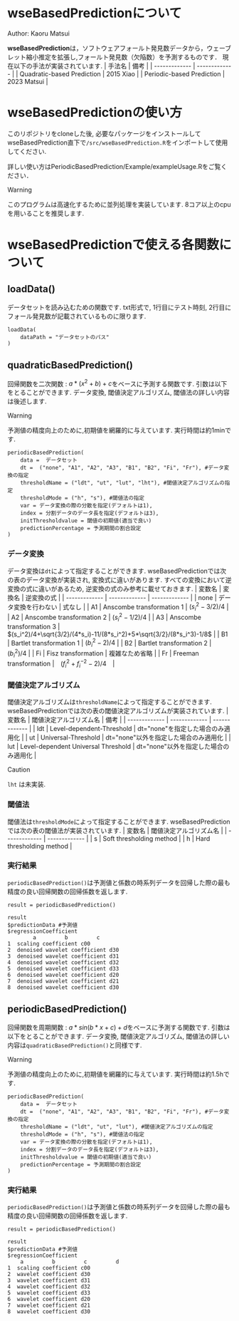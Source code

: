 # wseBasedPredictionについて

Author: Kaoru Matsui

**wseBasedPrediction**は，ソフトウェアフォールト発見数データから，ウェーブレット縮小推定を拡張し,フォールト発見数（欠陥数）を予測するものです．
現在以下の手法が実装されています.
| 手法名 | 備考 |
| ------------- | ------------- |
| Quadratic-based Prediction  | 2015 Xiao  |
| Periodic-based Prediction  | 2023 Matsui  |

# wseBasedPredictionの使い方
このリポジトリをcloneした後, 必要なパッケージをインストールしてwseBasedPrediction直下で`/src/wseBasedPrediction.R`をインポートして使用してください.

詳しい使い方はPeriodicBasedPrediction/Example/exampleUsage.Rをご覧ください．

>[!WARNING]
>このプログラムは高速化するために並列処理を実装しています. 8コア以上のcpuを用いることを推奨します.

# wseBasedPredictionで使える各関数について
## loadData()
データセットを読み込むための関数です. txt形式で, 1行目にテスト時刻, 2行目にフォール発見数が記載されているものに限ります.
```
loadData(
    dataPath = "データセットのパス"
)
```
## quadraticBasedPrediction()
回帰関数を二次関数 : $`a*(x^2+b)+c`$をベースに予測する関数です. 引数は以下をとることができます. データ変換, 閾値決定アルゴリズム, 閾値法の詳しい内容は後述します.
>[!WARNING]
>予測値の精度向上のために,初期値を網羅的に与えています. 実行時間は約1minです.
```
periodicBasedPrediction(
    data =  データセット
    dt =  ("none", "A1", "A2", "A3", "B1", "B2", "Fi", "Fr"), #データ変換の指定
    thresholdName = ("ldt", "ut", "lut", "lht"), #閾値決定アルゴリズムの指定
    thresholdMode = ("h", "s"), #閾値法の指定
    var = データ変換の際の分散を指定(デフォルトは1),
    index = 分割データのデータ長を指定(デフォルトは3),
    initThresholdvalue = 閾値の初期値(適当で良い)
    predictionPercentage = 予測期間の割合設定
)
```
### データ変換
データ変換は`dt`によって指定することができます. wseBasedPredictionでは次の表のデータ変換が実装され, 変換式に違いがあります. すべての変換において逆変換の式に違いがあるため, 逆変換の式のみ参考に載せておきます.
| 変数名 | 変換名 | 逆変換の式 |
| ------------- | ------------- | ------------- |
| none  | データ変換を行わない  | 式なし |
| A1  | Anscombe transformation 1  | $`(s_i^2-3/2)/4`$  |
| A2  | Anscombe transformation 2  | $`(s_i^2-1/2)/4`$  |
| A3  | Anscombe transformation 3  | $`(s_i^2)/4+\sqrt{3/2}/(4*s_i)-11/(8*s_i^2)+5*\sqrt{3/2}/(8*s_i^3)-1/8`$  |
| B1  | Bartlet transformation 1  | $`(b_i^2-2)/4`$  |
| B2  | Bartlet transformation 2  | $`(b_i^2)/4`$  |
| Fi  | Fisz transformation  | 複雑なため省略  |
| Fr  | Freeman transformation |　$`(f_i^2+f_i^{-2}-2)/4`$　|

### 閾値決定アルゴリズム
閾値決定アルゴリズムは`thresholdName`によって指定することができます. wseBasedPredictionでは次の表の閾値決定アルゴリズムが実装されています.
| 変数名 | 閾値決定アルゴリズム名 | 備考 |
| ------------- | ------------- | ------------- |
| ldt | Level-dependent-Threshold | dt="none"を指定した場合のみ適用化 |
| ut | Universal-Threshold | dt="none"以外を指定した場合のみ適用化 |
| lut | Level-dependent Universal Threshold | dt="none"以外を指定した場合のみ適用化 |
> [!CAUTION]
> `lht` は未実装.

### 閾値法
閾値法は`thresholdMode`によって指定することができます. wseBasedPredictionでは次の表の閾値法が実装されています.
| 変数名 | 閾値決定アルゴリズム名 |
| ------------- | ------------- |
| s | Soft thresholding method |
| h | Hard thresholding method |

### 実行結果
`periodicBasedPrediction()`は予測値と係数の時系列データを回帰した際の最も精度の良い回帰関数の回帰係数を返します.
```
result = periodicBasedPrediction()

result
$predictionData #予測値
$regressionCoefficient
        a         b         c
1  scaling coefficient c00
2  denoised wavelet coefficient d30
3  denoised wavelet coefficient d31
4  denoised wavelet coefficient d32
5  denoised wavelet coefficient d33
6  denoised wavelet coefficient d20
7  denoised wavelet coefficient d21
8  denoised wavelet coefficient d30
```

## periodicBasedPrediction()
回帰関数を周期関数 : $`a*sin(b*x+c)+d`$をベースに予測する関数です. 引数は以下をとることができます. データ変換, 閾値決定アルゴリズム, 閾値法の詳しい内容は`quadraticBasedPrediction()`と同様です.
>[!WARNING]
>予測値の精度向上のために,初期値を網羅的に与えています. 実行時間は約1.5hです.
```
periodicBasedPrediction(
    data =  データセット
    dt =  ("none", "A1", "A2", "A3", "B1", "B2", "Fi", "Fr"), #データ変換の指定
    thresholdName = ("ldt", "ut", "lut"), #閾値決定アルゴリズムの指定
    thresholdMode = ("h", "s"), #閾値法の指定
    var = データ変換の際の分散を指定(デフォルトは1),
    index = 分割データのデータ長を指定(デフォルトは3),
    initThresholdvalue = 閾値の初期値(適当で良い)
    predictionPercentage = 予測期間の割合設定
)
```
### 実行結果
`periodicBasedPrediction()`は予測値と係数の時系列データを回帰した際の最も精度の良い回帰関数の回帰係数を返します.
```
result = periodicBasedPrediction()

result
$predictionData #予測値
$regressionCoefficient
    a         b         c         d
1  scaling coefficient c00
2  wavelet coefficient d30
3  wavelet coefficient d31
4  wavelet coefficient d32
5  wavelet coefficient d33
6  wavelet coefficient d20
7  wavelet coefficient d21
8  wavelet coefficient d30
```
